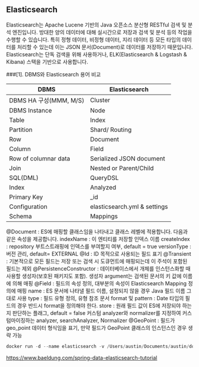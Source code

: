 ## Elasticsearch

Elasticsearch는 Apache Lucene 기반의 Java 오픈소스 분산형 RESTful 검색 및 분석 엔진입니다.
방대한 양의 데이터에 대해 실시간으로 저장과 검색 및 분석 등의 작업을 수행할 수 있습니다.
특히 정형 데이터, 비정형 데이터, 지리 데이터 등 모든 타입의 데이터를 처리할 수 있는데 이는 JSON 문서(Document)로 데이터를 저장하기 때문입니다.
Elasticsearch는 단독 검색을 위해 사용하거나, ELK(Elasticsearch & Logstash & Kibana) 스택을 기반으로 사용합니다.

###[1]. DBMS와 Elasticsearch 용어 비교



|DBMS|Elasticsearch|
|------|---|
|DBMS HA 구성(MMM, M/S)|Cluster|
|DBMS Instance|Node|
|Table|Index|
|Partition|Shard/ Routing|
|Row|Document|
|Column|Field|
|Row of columnar data|Serialized JSON document|
|Join|Nested or Parent/Child|
|SQL(DML)|QueryDSL|
|Index|Analyzed|
|Primary Key	|_id|
|Configuration|elasticsearch.yml & settings|
|Schema	|Mappings|

@Document : ES에 매핑할 클래스임을 나타내고 클래스 레벨에 적용합니다. 다음과 같은 속성을 제공합니다.
indexName : 이 엔티티를 저장할 인덱스 이름
createIndex : repository 부트스트래핑에 인덱스를 부여할지 여부, default = true
versionType : 버전 관리, default= EXTERNAL
@Id : ID 목적으로 사용되는 필드 표기
@Transient : 기본적으로 모든 필드는 저장 또는 검색 시 도큐먼트에 매핑되는데 이 주석이 포함된 필드는 제외
@PersistenceConstructor : 데이터베이스에서 개체를 인스턴스화할 때 사용할 생성자(보호된 패키지도 포함). 생성자 argument는 검색된 문서의 키 값에 이름에 의해 매핑
@Field : 필드의 속성 정의, 대부분의 속성이 Elasticsearch Mapping 정의에 매핑
name : ES 문서에 나타낼 필드 이름, 설정되지 않을 경우 Java 필드 이름 그대로 사용
type : 필드 유형 정의, 유형 참조 문서
format 및 pattern : Date 타입의 필드의 경우 반드시 format을 정의해야 한다.
store : 원래 필드 값이 ES에 저장되야 하는지 판단하는 플래그, default = false
커스텀 analyzer와 normalizer를 지정하여 커스텀마이징하는 analyzer, searchAnalyzer, Normalizer
@GeoPoint : 필드가 geo_point 데이터 형식임을 표기, 만약 필드가 GeoPoint 클래스의 인스턴스인 경우 생략 가능


	
	
	
	
	
	
	
	
	
	
	

	



```javascript
docker run -d --name elasticsearch -v /Users/austin/Documents/austin/docker/elasticsearch_volume:/usr/share/elasticsearch/data -p 9200:9200 -p 9300:9300 -e "discovery.type=single-node" elasticsearch:7.17.9
```

https://www.baeldung.com/spring-data-elasticsearch-tutorial
